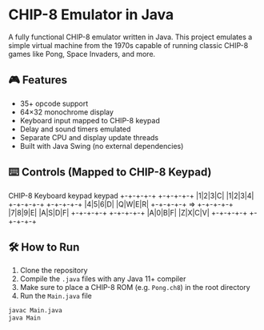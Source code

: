 # CHIP-8 Emulator in Java

A fully functional CHIP-8 emulator written in Java. This project emulates a simple virtual machine from the 1970s capable of running classic CHIP-8 games like Pong, Space Invaders, and more.

## 🎮 Features
- 35+ opcode support
- 64×32 monochrome display
- Keyboard input mapped to CHIP-8 keypad
- Delay and sound timers emulated
- Separate CPU and display update threads
- Built with Java Swing (no external dependencies)

## ⌨️ Controls (Mapped to CHIP-8 Keypad)
CHIP-8    Keyboard
keypad    keypad
+-+-+-+-+ +-+-+-+-+
|1|2|3|C| |1|2|3|4|
+-+-+-+-+ +-+-+-+-+
|4|5|6|D| |Q|W|E|R|
+-+-+-+-+ => +-+-+-+-+
|7|8|9|E| |A|S|D|F|
+-+-+-+-+ +-+-+-+-+
|A|0|B|F| |Z|X|C|V|
+-+-+-+-+ +-+-+-+-+

## 🛠 How to Run

1. Clone the repository
2. Compile the `.java` files with any Java 11+ compiler
3. Make sure to place a CHIP-8 ROM (e.g. `Pong.ch8`) in the root directory
4. Run the `Main.java` file

```bash
javac Main.java
java Main



